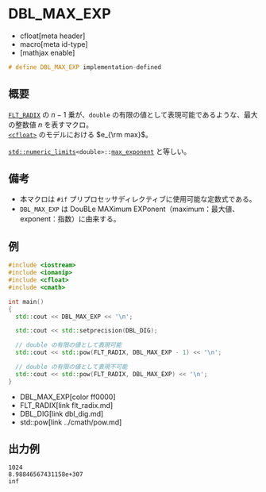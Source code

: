 # DBL_MAX_EXP
* cfloat[meta header]
* macro[meta id-type]
* [mathjax enable]

```cpp
# define DBL_MAX_EXP implementation-defined
```

## 概要
[`FLT_RADIX`](flt_radix.md) の $n - 1$ 乗が、`double` の有限の値として表現可能であるような、最大の整数値 $n$ を表すマクロ。  
[`<cfloat>`](../cfloat.md) のモデルにおける $e_{\rm max}$。

[`std::numeric_limits`](/reference/limits/numeric_limits.md)`<double>::`[`max_exponent`](/reference/limits/numeric_limits/max_exponent.md) と等しい。


## 備考
- 本マクロは `#if` プリプロセッサディレクティブに使用可能な定数式である。
- `DBL_MAX_EXP` は DouBLe MAXimum EXPonent（maximum：最大値、exponent：指数）に由来する。


## 例
```cpp example
#include <iostream>
#include <iomanip>
#include <cfloat>
#include <cmath>

int main()
{
  std::cout << DBL_MAX_EXP << '\n';

  std::cout << std::setprecision(DBL_DIG);

  // double の有限の値として表現可能
  std::cout << std::pow(FLT_RADIX, DBL_MAX_EXP - 1) << '\n';

  // double の有限の値として表現不可能
  std::cout << std::pow(FLT_RADIX, DBL_MAX_EXP) << '\n';
}
```
* DBL_MAX_EXP[color ff0000]
* FLT_RADIX[link flt_radix.md]
* DBL_DIG[link dbl_dig.md]
* std::pow[link ../cmath/pow.md]

## 出力例
```
1024
8.98846567431158e+307
inf
```
